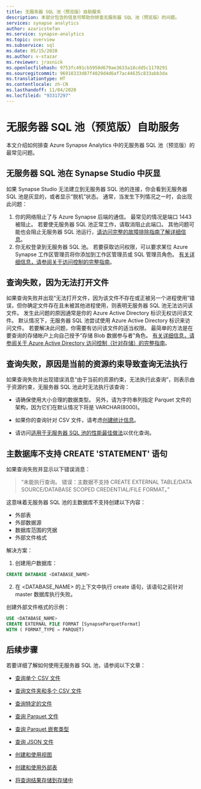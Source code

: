 ```yaml
---
title: 无服务器 SQL 池（预览版）自助服务
description: 本部分包含的信息可帮助你排查无服务器 SQL 池（预览版）的问题。
services: synapse analytics
author: azaricstefan
ms.service: synapse-analytics
ms.topic: overview
ms.subservice: sql
ms.date: 05/15/2020
ms.author: v-stazar
ms.reviewer: jrasnick
ms.openlocfilehash: 9753fc491cb5950d679ae3633a18cdd5c1170291
ms.sourcegitcommit: 96918333d87f4029d4d6af7ac44635c833abb3da
ms.translationtype: HT
ms.contentlocale: zh-CN
ms.lasthandoff: 11/04/2020
ms.locfileid: "93317297"
---
```

# <a name="self-help-for-serverless-sql-pool-preview"></a>无服务器 SQL 池（预览版）自助服务

本文介绍如何排查 Azure Synapse Analytics 中的无服务器 SQL 池（预览版）的最常见问题。

## <a name="serverless-sql-pool-is-grayed-out-in-synapse-studio"></a>无服务器 SQL 池在 Synapse Studio 中灰显

如果 Synapse Studio 无法建立到无服务器 SQL 池的连接，你会看到无服务器 SQL 池是灰显的，或者显示“脱机”状态。 通常，当发生下列情况之一时，会出现此问题：

1) 你的网络阻止了与 Azure Synapse 后端的通信。 最常见的情况是端口 1443 被阻止。 若要使无服务器 SQL 池正常工作，请取消阻止此端口。 其他问题可能也会阻止无服务器 SQL 池运行，[请访问完整的故障排除指南了解详细信息](../troubleshoot/troubleshoot-synapse-studio.md)。
2) 你无权登录到无服务器 SQL 池。 若要获取访问权限，可以要求某位 Azure Synapse 工作区管理员将你添加到工作区管理员或 SQL 管理员角色。 [有关详细信息，请参阅关于访问控制的完整指南](access-control.md)。

## <a name="query-fails-because-file-cannot-be-opened"></a>查询失败，因为无法打开文件

如果查询失败并出现“无法打开文件，因为该文件不存在或正被另一个进程使用”错误，但你确定文件存在且未被其他进程使用，则表明无服务器 SQL 池无法访问该文件。 发生此问题的原因通常是你的 Azure Active Directory 标识无权访问该文件。 默认情况下，无服务器 SQL 池尝试使用 Azure Active Directory 标识来访问文件。 若要解决此问题，你需要有访问该文件的适当权限。 最简单的方法是在要查询的存储帐户上向自己授予“存储 Blob 数据参与者”角色。 [有关详细信息，请参阅关于 Azure Active Directory 访问控制（针对存储）的完整指南](../../storage/common/storage-auth-aad-rbac-portal.md?toc=/azure/synapse-analytics/toc.json&bc=/azure/synapse-analytics/breadcrumb/toc.json)。 

## <a name="query-fails-because-it-cannot-be-executed-due-to-current-resource-constraints"></a>查询失败，原因是当前的资源约束导致查询无法执行 

如果查询失败并出现错误消息“由于当前的资源约束，无法执行此查询”，则表示由于资源约束，无服务器 SQL 池此时无法执行该查询： 

- 请确保使用大小合理的数据类型。 另外，请为字符串列指定 Parquet 文件的架构，因为它们在默认情况下将是 VARCHAR(8000)。 

- 如果你的查询针对 CSV 文件，请考虑[创建统计信息](develop-tables-statistics.md#statistics-in-serverless-sql-pool-preview)。 

- 请访问[适用于无服务器 SQL 池的性能最佳做法](best-practices-sql-on-demand.md)以优化查询。  

## <a name="create-statement-is-not-supported-in-master-database"></a>主数据库不支持 CREATE 'STATEMENT' 语句

如果查询失败并显示以下错误消息：

> “未能执行查询。 错误：主数据不支持 CREATE EXTERNAL TABLE/DATA SOURCE/DATABASE SCOPED CREDENTIAL/FILE FORMAT。” 

这意味着无服务器 SQL 池的主数据库不支持创建以下内容：
  - 外部表
  - 外部数据源
  - 数据库范围的凭据
  - 外部文件格式

解决方案：

  1. 创建用户数据库：

```sql
CREATE DATABASE <DATABASE_NAME>
```

  2. 在 <DATABASE_NAME> 的上下文中执行 create 语句，该语句之前针对 master 数据库执行失败。 
  
  创建外部文件格式的示例：
    
```sql
USE <DATABASE_NAME>
CREATE EXTERNAL FILE FORMAT [SynapseParquetFormat] 
WITH ( FORMAT_TYPE = PARQUET)
```

## <a name="next-steps"></a>后续步骤

若要详细了解如何使用无服务器 SQL 池，请参阅以下文章：

- [查询单个 CSV 文件](query-single-csv-file.md)

- [查询文件夹和多个 CSV 文件](query-folders-multiple-csv-files.md)

- [查询特定的文件](query-specific-files.md)

- [查询 Parquet 文件](query-parquet-files.md)

- [查询 Parquet 嵌套类型](query-parquet-nested-types.md)

- [查询 JSON 文件](query-json-files.md)

- [创建和使用视图](create-use-views.md)

- [创建和使用外部表](create-use-external-tables.md)

- [将查询结果存储到存储中](create-external-table-as-select.md)

